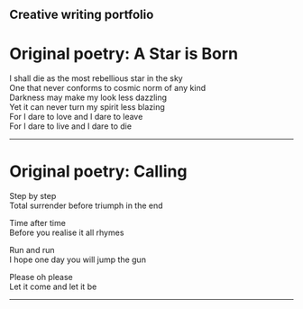 ## Creative writing portfolio

# Original poetry: A Star is Born

I shall die as the most rebellious star in the sky <br /> One that never conforms to cosmic norm of any kind <br /> Darkness may make my look less dazzling <br /> Yet it can never turn my spirit less blazing <br /> For I dare to love and I dare to leave <br /> For I dare to live and I dare to die

---

# Original poetry: Calling

Step by step <br /> Total surrender before triumph in the end

Time after time <br /> Before you realise it all rhymes

Run and run <br /> I hope one day you will jump the gun

Please oh please <br /> Let it come and let it be

---
